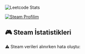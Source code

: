 ![Leetcode Stats](https://leetcard.jacoblin.cool/taylan147701)

[![Steam Profilim](https://img.shields.io/badge/Steam-Profilim-%23000000?style=for-the-badge&logo=steam)](https://steamcommunity.com/id/taylan1477)

## 🎮 Steam İstatistikleri

⚠️ Steam verileri alınırken hata oluştu:

